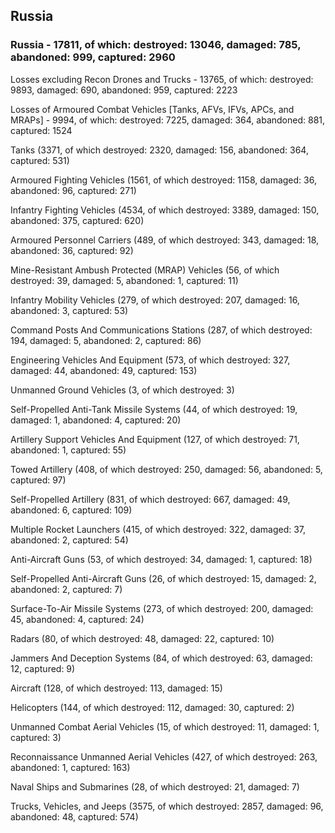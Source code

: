 
 
 ## Russia
 
 ### Russia - 17811, of which: destroyed: 13046, damaged: 785, abandoned: 999, captured: 2960

 Losses excluding Recon Drones and Trucks - 13765, of which: destroyed: 9893, damaged: 690, abandoned: 959, captured: 2223

 Losses of Armoured Combat Vehicles [Tanks, AFVs, IFVs, APCs, and MRAPs] - 9994, of which: destroyed: 7225, damaged: 364, abandoned: 881, captured: 1524

 

 

 Tanks (3371, of which destroyed: 2320, damaged: 156, abandoned: 364, captured: 531)

 Armoured Fighting Vehicles (1561, of which destroyed: 1158, damaged: 36, abandoned: 96, captured: 271)

 Infantry Fighting Vehicles (4534, of which destroyed: 3389, damaged: 150, abandoned: 375, captured: 620)

 Armoured Personnel Carriers (489, of which destroyed: 343, damaged: 18, abandoned: 36, captured: 92)

 Mine-Resistant Ambush Protected (MRAP) Vehicles (56, of which destroyed: 39, damaged: 5, abandoned: 1, captured: 11)

 Infantry Mobility Vehicles (279, of which destroyed: 207, damaged: 16, abandoned: 3, captured: 53)

 Command Posts And Communications Stations (287, of which destroyed: 194, damaged: 5, abandoned: 2, captured: 86)

 Engineering Vehicles And Equipment (573, of which destroyed: 327, damaged: 44, abandoned: 49, captured: 153)

 Unmanned Ground Vehicles (3, of which destroyed: 3)

 Self-Propelled Anti-Tank Missile Systems (44, of which destroyed: 19, damaged: 1, abandoned: 4, captured: 20)

 Artillery Support Vehicles And Equipment (127, of which destroyed: 71, abandoned: 1, captured: 55)

 Towed Artillery (408, of which destroyed: 250, damaged: 56, abandoned: 5, captured: 97)

 Self-Propelled Artillery (831, of which destroyed: 667, damaged: 49, abandoned: 6, captured: 109)

 Multiple Rocket Launchers (415, of which destroyed: 322, damaged: 37, abandoned: 2, captured: 54)

 Anti-Aircraft Guns (53, of which destroyed: 34, damaged: 1, captured: 18)

 Self-Propelled Anti-Aircraft Guns (26, of which destroyed: 15, damaged: 2, abandoned: 2, captured: 7)

 Surface-To-Air Missile Systems (273, of which destroyed: 200, damaged: 45, abandoned: 4, captured: 24)

 Radars (80, of which destroyed: 48, damaged: 22, captured: 10)

 Jammers And Deception Systems (84, of which destroyed: 63, damaged: 12, captured: 9)

 Aircraft (128, of which destroyed: 113, damaged: 15)

 Helicopters (144, of which destroyed: 112, damaged: 30, captured: 2)

 Unmanned Combat Aerial Vehicles (15, of which destroyed: 11, damaged: 1, captured: 3)

 Reconnaissance Unmanned Aerial Vehicles (427, of which destroyed: 263, abandoned: 1, captured: 163)

 Naval Ships and Submarines (28, of which destroyed: 21, damaged: 7)

 Trucks, Vehicles, and Jeeps (3575, of which destroyed: 2857, damaged: 96, abandoned: 48, captured: 574)

